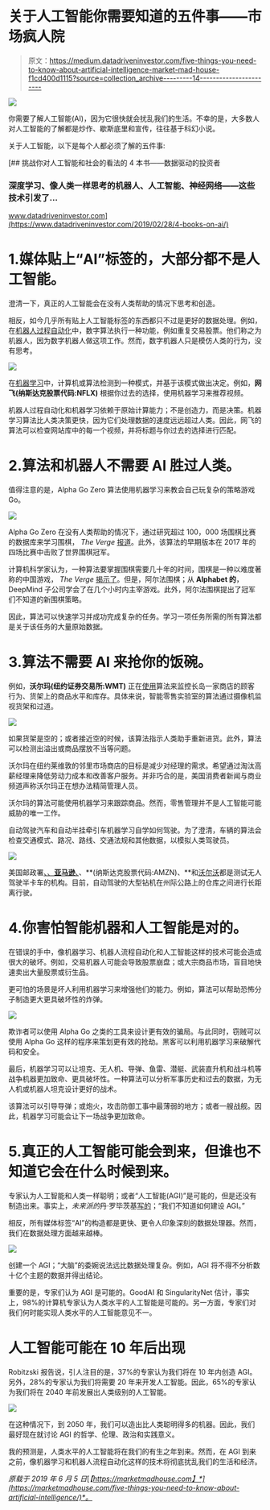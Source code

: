 # 关于人工智能你需要知道的五件事——市场疯人院

> 原文：<https://medium.datadriveninvestor.com/five-things-you-need-to-know-about-artificial-intelligence-market-mad-house-f1cd400d1115?source=collection_archive---------14----------------------->

[![](img/3c0a0c7ae1516e66f5b0bc2b8d228d0d.png)](http://www.track.datadriveninvestor.com/1B9E)

你需要了解人工智能(AI)，因为它很快就会扰乱我们的生活。不幸的是，大多数人对人工智能的了解都是炒作、歇斯底里和宣传，往往基于科幻小说。

关于人工智能，以下是每个人都必须了解的五件事:

[](https://www.datadriveninvestor.com/2019/02/28/4-books-on-ai/) [## 挑战你对人工智能和社会的看法的 4 本书——数据驱动的投资者

### 深度学习、像人类一样思考的机器人、人工智能、神经网络——这些技术引发了…

www.datadriveninvestor.com](https://www.datadriveninvestor.com/2019/02/28/4-books-on-ai/) 

# 1.媒体贴上“AI”标签的，大部分都不是人工智能。

澄清一下，真正的人工智能会在没有人类帮助的情况下思考和创造。

相反，如今几乎所有贴上人工智能标签的东西都只不过是更好的数据处理。例如，在[机器人过程自动化](https://www.cio.com/article/3236451/what-is-rpa-robotic-process-automation-explained.html)中，数字算法执行一种功能，例如重复交易股票。他们称之为机器人，因为数字机器人做这项工作。然而，数字机器人只是模仿人类的行为，没有思考。

![](img/aa4cb73338227aec18c2aba09bc5fe7f.png)

在[机器学习](https://www.sas.com/en_us/insights/analytics/machine-learning.html)中，计算机或算法检测到一种模式，并基于该模式做出决定。例如，**网飞(纳斯达克股票代码:NFLX)** 根据你过去的选择，使用机器学习来推荐视频。

机器人过程自动化和机器学习依赖于原始计算能力；不是创造力，而是决策。机器学习算法比人类决策更快，因为它们处理数据的速度远远超过人类。因此，网飞的算法可以检查网站库中的每一个视频，并将标题与你过去的选择进行匹配。

# 2.算法和机器人不需要 AI 胜过人类。

值得注意的是，Alpha Go Zero 算法使用机器学习来教会自己玩复杂的策略游戏 Go。

![](img/791744c65e851cf81094544dfc9c52fc.png)

Alpha Go Zero 在没有人类帮助的情况下，通过研究超过 100，000 场围棋比赛的数据库来学习围棋， *The Verge* [报道](https://www.sas.com/en_us/insights/analytics/machine-learning.html)。此外，该算法的早期版本在 2017 年的四场比赛中击败了世界围棋冠军。

计算机科学家认为，一种算法要掌握围棋需要几十年的时间，围棋是一种以难度著称的中国游戏， *The Verge* [揭示了](https://www.theverge.com/2017/5/27/15704088/alphago-ke-jie-game-3-result-retires-future)。但是，阿尔法围棋；从 **Alphabet 的**，DeepMind 子公司学会了在几个小时内主宰游戏。此外，阿尔法围棋提出了冠军们不知道的新围棋策略。

因此，算法可以快速学习并成功完成复杂的任务。学习一项任务所需的所有算法都是关于该任务的大量原始数据。

# 3.算法不需要 AI 来抢你的饭碗。

例如，**沃尔玛(纽约证券交易所:WMT)** 正在[使用](https://marketmadhouse.com/walmarts-ai-customer-surveillance-raises-ethical-questions/)算法来监控长岛一家商店的顾客行为、货架上的商品水平和库存。具体来说，智能零售实验室的算法通过摄像机监视货架和过道。

![](img/b2951bf1815e43553cb7f25814ff2c4d.png)

如果货架是空的；或者接近空的时候，该算法指示人类助手重新进货。此外，算法可以检测出溢出或商品摆放不当等问题。

沃尔玛在纽约莱维敦的邻里市场商店的目标是减少对经理的需求。希望通过淘汰高薪经理来降低劳动力成本和改善客户服务。并非巧合的是，美国消费者新闻与商业频道声称沃尔玛正在想办法精简管理人员。

沃尔玛的算法可能使用机器学习来跟踪商品。然而，零售管理并不是人工智能可能威胁的唯一工作。

自动驾驶汽车和自动半挂牵引车机器学习自学如何驾驶。为了澄清，车辆的算法会检查交通模式、路况、路线、交通法规和其他数据，以模拟人类驾驶员。

![](img/84612f946cb727b3a19a3610c7bbfbdc.png)

美国邮政署​[、](https://cdllife.com/2019/usps-tries-out-robot-trucks-to-replace-team-truckers/)[、**亚马逊**、](https://www.cnbc.com/2019/01/30/amazon-is-hauling-cargo-in-self-driving-trucks-developed-by-embark.html)、**(纳斯达克股票代码:AMZN)、**和[沃尔沃](https://singularityhub.com/2018/10/11/no-safety-driver-here-volvos-new-driverless-truck-cuts-the-cab/)都是测试无人驾驶半卡车的机构。目前，自动驾驶的大型钻机在州际公路上的仓库之间进行长距离行驶。

# 4.你害怕智能机器和人工智能是对的。

在错误的手中，像机器学习、机器人流程自动化和人工智能这样的技术可能会造成很大的破坏。例如，交易机器人可能会导致股票崩盘；或大宗商品市场，盲目地快速卖出大量股票或衍生品。

更可怕的场景是坏人利用机器学习来增强他们的能力。例如，算法可以帮助恐怖分子制造更大更具破坏性的炸弹。

![](img/c99744d0332dd19ca56f4006fe5ca05b.png)

欺诈者可以使用 Alpha Go 之类的工具来设计更有效的骗局。与此同时，窃贼可以使用 Alpha Go 这样的程序来策划更有效的抢劫。黑客可以利用机器学习来破解代码和安全。

最后，机器学习可以让坦克、无人机、导弹、鱼雷、潜艇、武装直升机和战斗机等战争机器更加致命、更具破坏性。一种算法可以分析军事历史和过去的数据，为无人机或机器人坦克设计更好的战术。

该算法可以引导导弹；或炮火，攻击防御工事中最薄弱的地方；或者一艘战舰。因此，机器学习可能会让下一场战争更加致命。

# 5.真正的人工智能可能会到来，但谁也不知道它会在什么时候到来。

专家认为人工智能和人类一样聪明；或者“人工智能(AGI)”是可能的，但是还没有制造出来。事实上，*未来派的*丹·罗毕茨基[写的](https://futurism.com/human-level-artificial-intelligence-agi)；“我们不知道如何建设 AGI。”

相反，所有媒体标签“AI”的构造都是更快、更令人印象深刻的数据处理器。然而，我们在数据处理方面越来越棒。

![](img/8377e2f7e681c54284d8096c2fd82c94.png)

创建一个 AGI；“大脑”的委婉说法远比数据处理复杂。例如，AGI 将不得不分析数十亿个主题的数据并得出结论。

重要的是，专家们认为 AGI 是可能的。GoodAI 和 SingularityNet 估计，事实上，98%的计算机专家认为人类水平的人工智能是可能的。另一方面，专家们对我们何时能实现人类水平的人工智能意见不一。

# 人工智能可能在 10 年后出现

Robitzski 报告说，引人注目的是，37%的专家认为我们将在 10 年内创造 AGI。另外，28%的专家认为我们将需要 20 年来开发人工智能。因此，65%的专家认为我们将在 2040 年前发展出人类级别的人工智能。

![](img/3f14e528a02eec04c324cf5269cc7de1.png)

在这种情况下，到 2050 年，我们可以造出比人类聪明得多的机器。因此，我们最好现在就讨论 AGI 的哲学、伦理、政治和实践意义。

我的预测是，人类水平的人工智能将在我们的有生之年到来。然而，在 AGI 到来之前，像机器学习和机器人流程自动化这样的技术将彻底扰乱我们的生活和经济。

*原载于 2019 年 6 月 5 日*[*【https://marketmadhouse.com】*](https://marketmadhouse.com/five-things-you-need-to-know-about-artificial-intelligence/)*。*